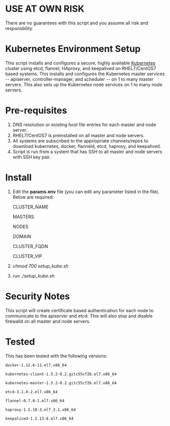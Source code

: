 # USE AT OWN RISK
There are no guarantees with this script and you assume all risk and responsbility.

# Kubernetes Environment Setup
This script installs and configures a secure, highly available <a href="http://kubernetes.io">Kubernetes</a> cluster using etcd, flannel, HAproxy, and keepalived on RHEL7/CentOS7 based systems.  This installs and configures the Kubernetes master services -- apiserver, controller-manager, and scheduler -- on 1 to many master servers.  This also sets up the Kubernetes node services on 1 to many node servers.

# Pre-requisites
1. DNS resolution or existing host file entries for each master and node server.
2. RHEL7/CentOS7 is preinstalled on all master and node servers.
3. All systems are subscribed to the appriopriate channels/repos to download kubernetes, docker, flanneld, etcd, haproxy, and keepalived.
4. Script is run from a system that has SSH to all master and node servers with SSH key pair.

# Install
1. Edit the <b>params.env</b> file (you can edit any parameter listed in the file).  Below are required:

    CLUSTER_NAME
    
    MASTERS
    
    NODES
    
    DOMAIN
    
    CLUSTER_FQDN
    
    CLUSTER_VIP

2. *chmod 700 setup_kube.sh*

3. run *./setup_kube.sh*   
 
 
# Security Notes
This script will create certificate based authentication for each node to communicate to the apiserver and etcd.  This will also stop and disable firewalld on all master and node servers.

# Tested
This has been tested with the following versions:

    docker-1.12.6-11.el7.x86_64
  
    kubernetes-client-1.5.2-0.2.gitc55cf2b.el7.x86_64
  
    kubernetes-master-1.5.2-0.2.gitc55cf2b.el7.x86_64
  
    etcd-3.1.0-2.el7.x86_64
  
    flannel-0.7.0-1.el7.x86_64
  
    haproxy-1.5.18-3.el7_3.1.x86_64
  
    keepalived-1.2.13-8.el7.x86_64
  
  


